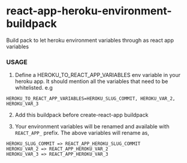 # react-app-heroku-environment-buildpack

Build pack to let heroku environment variables through as react app variables


### USAGE

1. Define a HEROKU_TO_REACT_APP_VARIABLES env variable in your heroku app. It should mention all the variables that need to be whitelisted. e.g

```
HEROKU_TO_REACT_APP_VARIABLES=HEROKU_SLUG_COMMIT, HEROKU_VAR_2, HEROKU_VAR_3
```

2. Add this buildpack before create-react-app buildpack

3. Your environment variables will be renamed and available with `REACT_APP_` prefix. The above variables will rename as,

```
HEROKU_SLUG_COMMIT => REACT_APP_HEROKU_SLUG_COMMIT
HEROKU_VAR_2 => REACT_APP_HEROKU_VAR_2
HEROKU_VAR_3 => REACT_APP_HEROKU_VAR_3
```
